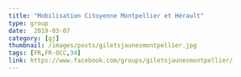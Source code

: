 ```yaml
---
title: "Mobilisation Citoyenne Montpellier et Hérault"
type: group
date:  2019-03-07
category: [gj]
thumbnail: /images/posts/giletsjaunesmontpellier.jpg
tags: [FR,FR-OCC,34]
link: https://www.facebook.com/groups/giletsjaunesmontpellier/
---
```

